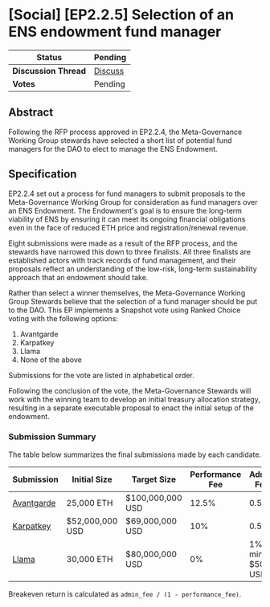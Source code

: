 # \[Social] \[EP2.2.5] Selection of an ENS endowment fund manager

| **Status**            | Pending                                                                                                  |
| --------------------- | -------------------------------------------------------------------------------------------------------- |
| **Discussion Thread** | [Discuss](https://discuss.ens.domains/t/social-ep2-2-5-selection-of-an-ens-endowment-fund-manager/15188) |
| **Votes**             | Pending                                                                                                  |

## Abstract

Following the RFP process approved in EP2.2.4, the Meta-Governance Working Group stewards have selected a short list of potential fund managers for the DAO to elect to manage the ENS Endowment.

## Specification

EP2.2.4 set out a process for fund managers to submit proposals to the Meta-Governance Working Group for consideration as fund managers over an ENS Endowment. The Endowment's goal is to ensure the long-term viability of ENS by ensuring it can meet its ongoing financial obligations even in the face of reduced ETH price and registration/renewal revenue.

Eight submissions were made as a result of the RFP process, and the stewards have narrowed this down to three finalists. All three finalists are established actors with track records of fund management, and their proposals reflect an understanding of the low-risk, long-term sustainability approach that an endowment should take.

Rather than select a winner themselves, the Meta-Governance Working Group Stewards believe that the selection of a fund manager should be put to the DAO. This EP implements a Snapshot vote using Ranked Choice voting with the following options:

1. Avantgarde
2. Karpatkey
3. Llama
4. None of the above

Submissions for the vote are listed in alphabetical order.

Following the conclusion of the vote, the Meta-Governance Stewards will work with the winning team to develop an initial treasury allocation strategy, resulting in a separate executable proposal to enact the initial setup of the endowment.

### Submission Summary

The table below summarizes the final submissions made by each candidate.

| Submission                                                                                         | Initial Size    | Target Size      | Performance Fee | Admin Fee         | Breakeven Return |
| -------------------------------------------------------------------------------------------------- | --------------- | ---------------- | --------------- | ----------------- | ---------------- |
| [Avantgarde](https://discuss.ens.domains/t/endaoment-proposal-avantgarde/14800?u=nick.eth)         | 25,000 ETH      | $100,000,000 USD | 12.5%           | 0.5%              | 0.57%            |
| [Karpatkey](https://discuss.ens.domains/t/endaoment-proposal-karpatkey-steakhouse-financial/14799) | $52,000,000 USD | $69,000,000 USD  | 10%             | 0.5%              | 0.56%            |
| [Llama](https://discuss.ens.domains/t/endaoment-proposal-llama-x-alastor/14813)                    | 30,000 ETH      | $80,000,000 USD  | 0%              | 1% min. $500k USD | 1% - 1.28%       |

Breakeven return is calculated as `admin_fee / (1 - performance_fee)`.
